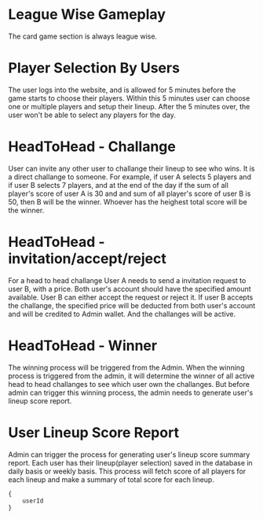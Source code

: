 # League Wise Gameplay
The card game section is always league wise. 

# Player Selection By Users
The user logs into the website, and is allowed for 5 minutes before the game starts to choose their players. Within this 5 minutes user can choose one or multiple players and setup their lineup. After the 5 minutes over, the user won't be able to select any players for the day.

# HeadToHead - Challange
User can invite any other user to challange their lineup to see who wins. It is a direct challange to someone. For example, if user A selects 5 players and if user B selects 7 players, and at the end of the day if the sum of all player's score of user A is 30 and and sum of all player's score of user B is 50, then B will be the winner. Whoever has the heighest total score will be the winner.

# HeadToHead - invitation/accept/reject
For a head to head challange User A needs to send a invitation request to user B, with a price. Both user's account should have the specified amount available. User B can either accept the request or reject it. If user B accepts the challange, the specified price will be deducted from both user's account and will be credited to Admin wallet. And the challanges will be active.

# HeadToHead - Winner
The winning process will be triggered from the Admin. When the winning process is triggered from the admin, it will determine the winner of all active head to head challanges to see which user own the challanges. But before admin can trigger this winning process, the admin needs to generate user's lineup score report.

# User Lineup Score Report
Admin can trigger the process for generating user's lineup score summary report. Each user has their lineup(player selection) saved in the database in daily basis or weekly basis. This process will fetch score of all players for each lineup and make a summary of total score for each lineup.
```JS
{
	userId
}
```
